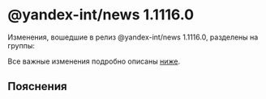 # @yandex-int/news 1.1116.0

<!-- ЧЕЛОВЕЧЕСКОЕ ВСТУПЛЕНИЕ -->

Изменения, вошедшие в релиз @yandex-int/news 1.1116.0, разделены на группы:

Все важные изменения подробно описаны [ниже](#Пояснения).

## Пояснения


